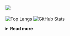 ![](https://komarev.com/ghpvc/?username=chck&color=blueviolet)

<p align="left"> 
  <img alt="Top Langs" align="center" height="150" src="https://github-readme-stats-nine-umber-51.vercel.app/api/top-langs/?username=chck&layout=compact&count_private=true&show_icons=true&show_icons=true&theme=buefy" />
  <img alt="GitHub Stats" align="center" height="150" src="https://github-readme-stats-nine-umber-51.vercel.app/api?username=chck&count_private=true&show_icons=true&show_icons=true&theme=buefy" />
</p>

<details>
  <summary><b>Read more</b></summary>
  <br>

  <!--START_SECTION:waka-->
**🐱 My GitHub Data** 

> 📦 74.6 kB Used in GitHub's Storage 
 > 
> 🏆 673 Contributions in the Year 2023
 > 
> 💼 Opted to Hire
 > 
> 📜 134 Public Repositories 
 > 
> 🔑 19 Private Repositories 
 > 
**I'm a Night 🦉** 

```text
🌞 Morning                1323 commits        ████░░░░░░░░░░░░░░░░░░░░░   16.15 % 
🌆 Daytime                2105 commits        ██████░░░░░░░░░░░░░░░░░░░   25.70 % 
🌃 Evening                2242 commits        ███████░░░░░░░░░░░░░░░░░░   27.37 % 
🌙 Night                  2521 commits        ████████░░░░░░░░░░░░░░░░░   30.78 % 
```
📅 **I'm Most Productive on Monday** 

```text
Monday                   1823 commits        ██████░░░░░░░░░░░░░░░░░░░   22.26 % 
Tuesday                  1680 commits        █████░░░░░░░░░░░░░░░░░░░░   20.51 % 
Wednesday                1178 commits        ████░░░░░░░░░░░░░░░░░░░░░   14.38 % 
Thursday                 1491 commits        █████░░░░░░░░░░░░░░░░░░░░   18.20 % 
Friday                   811 commits         ██░░░░░░░░░░░░░░░░░░░░░░░   09.90 % 
Saturday                 415 commits         █░░░░░░░░░░░░░░░░░░░░░░░░   05.07 % 
Sunday                   793 commits         ██░░░░░░░░░░░░░░░░░░░░░░░   09.68 % 
```


📊 **This Week I Spent My Time On** 

```text
💬 Programming Languages: 
Other                    30 hrs 3 mins       ███████████████████░░░░░░   75.80 % 
Python                   2 hrs 42 mins       ██░░░░░░░░░░░░░░░░░░░░░░░   06.82 % 
Rust                     2 hrs 13 mins       █░░░░░░░░░░░░░░░░░░░░░░░░   05.62 % 
Markdown                 1 hr 47 mins        █░░░░░░░░░░░░░░░░░░░░░░░░   04.51 % 
Terraform                56 mins             █░░░░░░░░░░░░░░░░░░░░░░░░   02.39 % 

🔥 Editors: 
Chrome                   30 hrs 3 mins       ███████████████████░░░░░░   75.80 % 
PyCharm                  3 hrs 16 mins       ██░░░░░░░░░░░░░░░░░░░░░░░   08.26 % 
CLion                    2 hrs 15 mins       █░░░░░░░░░░░░░░░░░░░░░░░░   05.68 % 
VS Code                  1 hr 34 mins        █░░░░░░░░░░░░░░░░░░░░░░░░   03.96 % 
Neovim                   1 hr 19 mins        █░░░░░░░░░░░░░░░░░░░░░░░░   03.35 % 
```

**I Mostly Code in Python** 

```text
Python                   40 repos            ████████░░░░░░░░░░░░░░░░░   32.00 % 
Jupyter Notebook         20 repos            ████░░░░░░░░░░░░░░░░░░░░░   16.00 % 
Rust                     7 repos             █░░░░░░░░░░░░░░░░░░░░░░░░   05.60 % 
Shell                    3 repos             █░░░░░░░░░░░░░░░░░░░░░░░░   02.40 % 
Astro                    1 repo              ░░░░░░░░░░░░░░░░░░░░░░░░░   00.80 % 
```



**Timeline**

![Lines of Code chart](https://raw.githubusercontent.com/chck/chck/main/assets/bar_graph.png)


 Last Updated on 2023-09-12 01:19 UTC
<!--END_SECTION:waka-->
</details>

